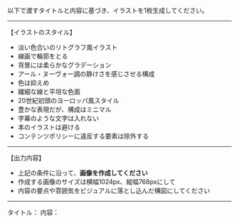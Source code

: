 以下で渡すタイトルと内容に基づき、イラストを1枚生成してください。

---

【イラストのスタイル】
- 淡い色合いのリトグラフ風イラスト
- 線画で輪郭をとる
- 背景には柔らかなグラデーション
- アール・ヌーヴォー調の静けさを感じさせる構成
- 色は抑えめ
- 繊細な線と平坦な色面
- 20世紀初頭のヨーロッパ風スタイル
- 豊かな表現だが、構成はミニマル
- 字幕のような文字は入れない
- 本のイラストは避ける
- コンテンツポリシーに違反する要素は除外する

---

【出力内容】
- 上記の条件に沿って、**画像を作成してください**
- 作成する画像のサイズは横幅1024px、縦幅768pxにして
- 内容の要点や雰囲気をビジュアルに落とし込んだ構図にしてください

---

タイトル：
内容：
